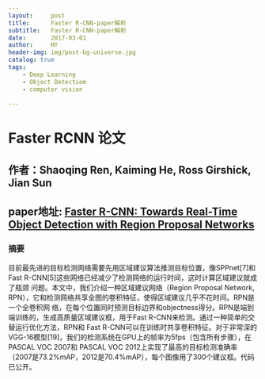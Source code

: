```yaml
---
layout:     post
title:      Faster R-CNN-paper解析
subtitle:   Faster R-CNN-paper解析
date:       2017-03-01
author:     HY
header-img: img/post-bg-universe.jpg
catalog: true
tags:
    - Deep Learning
    - Object Detectiom
    - computer vision
    
---
```


# Faster RCNN 论文
## 作者：Shaoqing Ren, Kaiming He, Ross Girshick, Jian Sun
## paper地址: [Faster R-CNN: Towards Real-Time Object Detection with Region Proposal Networks](https://arxiv.org/abs/1506.01497.pdf)
### 摘要

目前最先进的目标检测网络需要先用区域建议算法推测目标位置，像SPPnet[7]和Fast R-CNN[5]这些网络已经减少了检测网络的运行时间，这时计算区域建议就成了瓶颈
问题。本文中，我们介绍一种区域建议网络（Region Proposal Network, RPN），它和检测网络共享全图的卷积特征，使得区域建议几乎不花时间。RPN是一个全卷积网
络，在每个位置同时预测目标边界和objectness得分。RPN是端到端训练的，生成高质量区域建议框，用于Fast R-CNN来检测。通过一种简单的交替运行优化方法，RPN和
Fast R-CNN可以在训练时共享卷积特征。对于非常深的VGG-16模型[19]，我们的检测系统在GPU上的帧率为5fps（包含所有步骤），在PASCAL VOC 2007和
PASCAL VOC 2012上实现了最高的目标检测准确率（2007是73.2%mAP，2012是70.4%mAP），每个图像用了300个建议框。代码已公开。
